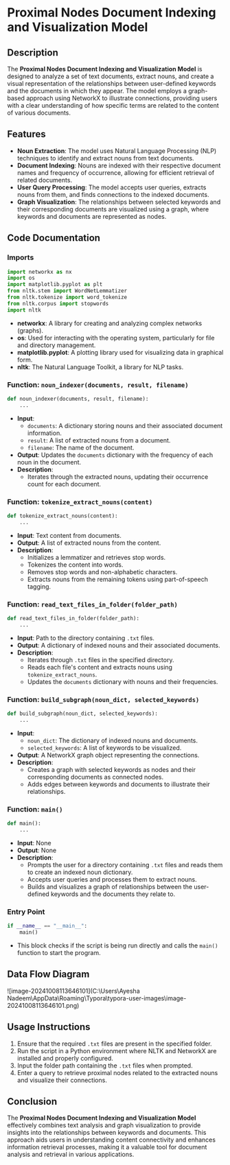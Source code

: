 # **Proximal Nodes Document Indexing and Visualization Model**

## Description

The **Proximal Nodes Document Indexing and Visualization Model** is designed to analyze a set of text documents, extract nouns, and create a visual representation of the relationships between user-defined keywords and the documents in which they appear. The model employs a graph-based approach using NetworkX to illustrate connections, providing users with a clear understanding of how specific terms are related to the content of various documents.

## Features

- **Noun Extraction**: The model uses Natural Language Processing (NLP) techniques to identify and extract nouns from text documents.
- **Document Indexing**: Nouns are indexed with their respective document names and frequency of occurrence, allowing for efficient retrieval of related documents.
- **User Query Processing**: The model accepts user queries, extracts nouns from them, and finds connections to the indexed documents.
- **Graph Visualization**: The relationships between selected keywords and their corresponding documents are visualized using a graph, where keywords and documents are represented as nodes.

## Code Documentation

### Imports

```python
import networkx as nx
import os
import matplotlib.pyplot as plt
from nltk.stem import WordNetLemmatizer
from nltk.tokenize import word_tokenize
from nltk.corpus import stopwords
import nltk
```
- **networkx**: A library for creating and analyzing complex networks (graphs).
- **os**: Used for interacting with the operating system, particularly for file and directory management.
- **matplotlib.pyplot**: A plotting library used for visualizing data in graphical form.
- **nltk**: The Natural Language Toolkit, a library for NLP tasks.

### Function: `noun_indexer(documents, result, filename)`

```python
def noun_indexer(documents, result, filename):
    ...
```
- **Input**: 
  - `documents`: A dictionary storing nouns and their associated document information.
  - `result`: A list of extracted nouns from a document.
  - `filename`: The name of the document.
- **Output**: Updates the `documents` dictionary with the frequency of each noun in the document.
- **Description**: 
    - Iterates through the extracted nouns, updating their occurrence count for each document.

### Function: `tokenize_extract_nouns(content)`

```python
def tokenize_extract_nouns(content):
    ...
```
- **Input**: Text content from documents.
- **Output**: A list of extracted nouns from the content.
- **Description**: 
    - Initializes a lemmatizer and retrieves stop words.
    - Tokenizes the content into words.
    - Removes stop words and non-alphabetic characters.
    - Extracts nouns from the remaining tokens using part-of-speech tagging.

### Function: `read_text_files_in_folder(folder_path)`

```python
def read_text_files_in_folder(folder_path):
    ...
```
- **Input**: Path to the directory containing `.txt` files.
- **Output**: A dictionary of indexed nouns and their associated documents.
- **Description**:
    - Iterates through `.txt` files in the specified directory.
    - Reads each file's content and extracts nouns using `tokenize_extract_nouns`.
    - Updates the `documents` dictionary with nouns and their frequencies.

### Function: `build_subgraph(noun_dict, selected_keywords)`

```python
def build_subgraph(noun_dict, selected_keywords):
    ...
```
- **Input**: 
  - `noun_dict`: The dictionary of indexed nouns and documents.
  - `selected_keywords`: A list of keywords to be visualized.
- **Output**: A NetworkX graph object representing the connections.
- **Description**:
    - Creates a graph with selected keywords as nodes and their corresponding documents as connected nodes.
    - Adds edges between keywords and documents to illustrate their relationships.

### Function: `main()`

```python
def main():
    ...
```
- **Input**: None
- **Output**: None
- **Description**:
    - Prompts the user for a directory containing `.txt` files and reads them to create an indexed noun dictionary.
    - Accepts user queries and processes them to extract nouns.
    - Builds and visualizes a graph of relationships between the user-defined keywords and the documents they relate to.

### Entry Point

```python
if __name__ == "__main__":
    main()
```
- This block checks if the script is being run directly and calls the `main()` function to start the program.

## Data Flow Diagram

![image-20241008113646101](C:\Users\Ayesha Nadeem\AppData\Roaming\Typora\typora-user-images\image-20241008113646101.png)

## Usage Instructions

1. Ensure that the required `.txt` files are present in the specified folder.
2. Run the script in a Python environment where NLTK and NetworkX are installed and properly configured.
3. Input the folder path containing the `.txt` files when prompted.
4. Enter a query to retrieve proximal nodes related to the extracted nouns and visualize their connections.

## Conclusion

The **Proximal Nodes Document Indexing and Visualization Model** effectively combines text analysis and graph visualization to provide insights into the relationships between keywords and documents. This approach aids users in understanding content connectivity and enhances information retrieval processes, making it a valuable tool for document analysis and retrieval in various applications.